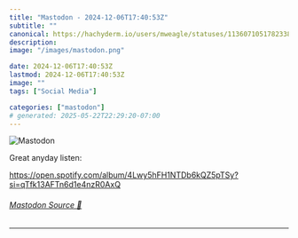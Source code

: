 ```yaml
---
title: "Mastodon - 2024-12-06T17:40:53Z"
subtitle: ""
canonical: https://hachyderm.io/users/mweagle/statuses/113607105178233855
description:
image: "/images/mastodon.png"

date: 2024-12-06T17:40:53Z
lastmod: 2024-12-06T17:40:53Z
image: ""
tags: ["Social Media"]

categories: ["mastodon"]
# generated: 2025-05-22T22:29:20-07:00
---
```

![Mastodon](/images/mastodon.png)

<p>Great anyday listen:</p><p><a href="https://open.spotify.com/album/4Lwy5hFH1NTDb6kQZ5pTSy?si=qTfk13AFTn6d1e4nzR0AxQ" target="_blank" rel="nofollow noopener noreferrer" translate="no"><span class="invisible">https://</span><span class="ellipsis">open.spotify.com/album/4Lwy5hF</span><span class="invisible">H1NTDb6kQZ5pTSy?si=qTfk13AFTn6d1e4nzR0AxQ</span></a></p>


###### [Mastodon Source 🐘](https://hachyderm.io/@mweagle/113607105178233855)

___
